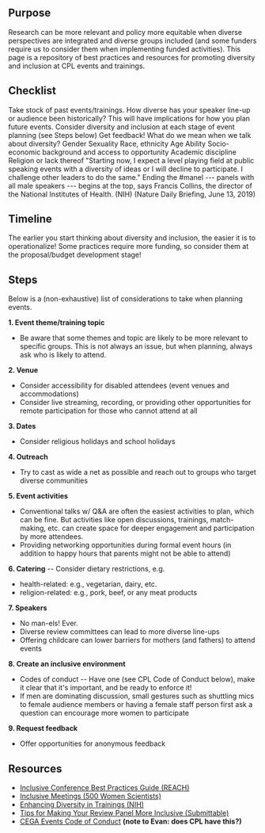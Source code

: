 ## Purpose

Research can be more relevant and policy more equitable when diverse
perspectives are integrated and diverse groups included (and some
funders require us to consider them when implementing funded
activities). This page is a repository of best practices and resources
for promoting diversity and inclusion at CPL events and trainings.

## Checklist

Take stock of past events/trainings. How diverse has your speaker
line-up or audience been historically? This will have implications for
how you plan future events. Consider diversity and inclusion at each
stage of event planning (see Steps below) Get feedback! What do we mean
when we talk about diversity? Gender Sexuality Race, ethnicity Age
Ability Socio-economic background and access to opportunity Academic
discipline Religion or lack thereof "Starting now, I expect a level
playing field at public speaking events with a diversity of ideas or I
will decline to participate. I challenge other leaders to do the same."
Ending the #manel --- panels with all male speakers --- begins at the
top, says Francis Collins, the director of the National Institutes of
Health. (NIH) (Nature Daily Briefing, June 13, 2019)

## Timeline

The earlier you start thinking about diversity and inclusion, the easier
it is to operationalize! Some practices require more funding, so
consider them at the proposal/budget development stage!

## Steps

Below is a (non-exhaustive) list of considerations to take when planning
events.

**1. Event theme/training topic**

-   Be aware that some themes and topic are likely to be more relevant
    to specific groups. This is not always an issue, but when planning,
    always ask who is likely to attend.

**2. Venue**

-   Consider accessibility for disabled attendees (event venues and
    accommodations)
-   Consider live streaming, recording, or providing other opportunities
    for remote participation for those who cannot attend at all

**3. Dates**

-   Consider religious holidays and school holidays

**4. Outreach**

-   Try to cast as wide a net as possible and reach out to groups who
    target diverse communities

**5. Event activities**

-   Conventional talks w/ Q&A are often the easiest activities to plan,
    which can be fine. But activities like open discussions, trainings,
    match-making, etc. can create space for deeper engagement and
    participation by more attendees.
-   Providing networking opportunities during formal event hours (in
    addition to happy hours that parents might not be able to attend)

**6. Catering** -- Consider dietary restrictions, e.g.

-   health-related: e.g., vegetarian, dairy, etc.
-   religion-related: e.g., pork, beef, or any meat products

**7. Speakers**

-   No man-els! Ever.
-   Diverse review committees can lead to more diverse line-ups
-   Offering childcare can lower barriers for mothers (and fathers) to
    attend events

**8. Create an inclusive environment**

-   Codes of conduct -- Have one (see CPL Code of Conduct below), make
    it clear that it\'s important, and be ready to enforce it!
-   If men are dominating discussion, small gestures such as shuttling
    mics to female audience members or having a female staff person
    first ask a question can encourage more women to participate

**9. Request feedback**

-   Offer opportunities for anonymous feedback

## Resources

-   [Inclusive Conference Best Practices Guide
    (REACH)](https://reachwater.org.uk/wp-content/uploads/2019/05/2019_05_22_Inclusive-Conference-Guide.pdf)
-   [Inclusive Meetings (500 Women
    Scientists)](https://500womenscientists.org/inclusive-scientific-meetings)
-   [Enhancing Diversity in Trainings
    (NIH)](https://www.nigms.nih.gov/Training/Diversity/)
-   [Tips for Making Your Review Panel More Inclusive
    (Submittable)](https://blog.submittable.com/5-tips-for-making-your-review-panel-more-inclusive/)
-   [CEGA Events Code of
    Conduct](https://berkeley.app.box.com/file/246187723489) **(note to
    Evan: does CPL have this?)**